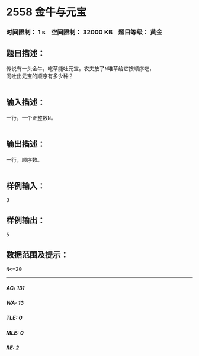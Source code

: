 # 2558 金牛与元宝   
### 时间限制： 1 s&nbsp;&nbsp;&nbsp;&nbsp;空间限制： 32000 KB&nbsp;&nbsp;&nbsp;&nbsp;题目等级： 黄金  
## 题目描述：  

<pre>
传说有一头金牛，吃草能吐元宝。农夫放了N堆草给它按顺序吃，
问吐出元宝的顺序有多少种？

</pre>
  
  
## 输入描述：  

<pre>
一行，一个正整数N。

</pre>
  
  
## 输出描述：  

<pre>
一行，顺序数。

</pre>
  
  
## 样例输入：  

<pre>
3
</pre>
  
  
## 样例输出：  

<pre>
5
</pre>
  
  
## 数据范围及提示：  

<pre>
N<=20
</pre>
  
  
***  

##### AC: 131  
##### WA: 13  
##### TLE: 0  
##### MLE: 0  
##### RE: 2  

